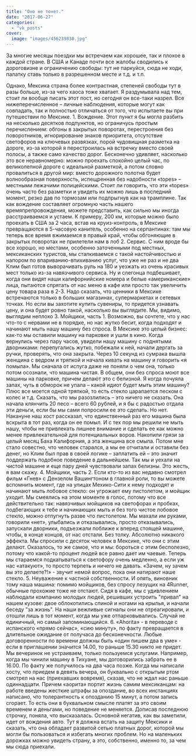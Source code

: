 ```yaml
---
title: "Оно не тонет."
date: "2017-06-27"
categories: 
  - "vk_posts"
cover:
  image: "images/456239830.jpg"
---
```


За многие месяцы поездки мы встречаем как хорошее, так и плохое в каждой стране. В США и Канаде почти все жалобы сводились к дороговизне и ограничению свободы: тут не паркуйся, сюда не ходи, палатку ставь только в разрешенном месте и т.д. и т.п.

<!--more-->

Однако, Мексика страна более контрастная, степеней свободы тут в разы больше, из-за чего хаоса тоже хватает. Я раздумывала над тем, стоит ли вообще писать этот пост, но сегодня он все-таки назрел. Все нижеперечисленное – личные наблюдения, которые могут как совпадать, так и полностью отличаться от того, что испытаете вы при путешествии по Мексике. 1. Вождение. Этот пункт я бы могла разбить на несколько десятков подпунктов, но ограничусь простым перечислением: обгоны в закрытых поворотах, перестроения без поворотников, игнорирование знаков приоритета, отсутствие светофоров на ключевых развязках, порой чудовищная разметка на дороге, из-за которой я перестроилась на встречку вместо своей полосы, а также само качество дорог. Бесконечно удивляет, насколько это все неравномерно: можно проехать спокойно целый час, по великолепной дороге с идеальной разметкой, а потом словно провалиться в другой мир: вместо дорожного полотна будет волнообразная поверхность, испещренная без надобности «topes» – местными лежачими полицейскими. Стоит ли говорить, что эти «topes» очень часто без разметки и увидеть их можно лишь в последний момент, резко дав по тормозам или подпрыгнув как на трамплине. Так как вождение составляет огромную часть нашего времяпрепровождения, можете представить, как сильно мы иногда расстраиваемся и устаем. К примеру, 200 км, которые можно было проехать в США за 2 часа, встав на круиз-контроль, в Мексике превращаются в 5-часовую канитель, особенно на серпантинах: там мы теперь все время вжимаемся в правый край, чтобы обгоняющие в закрытых поворотах не прилетели нам в лоб 2. Сервис. С ним вроде бы все хорошо, но местами, особенно заточенными под местных, мексиканских туристов, мы сталкиваемся с такой настойчивостью и напором по впариванию-впихиванию услуг, что уже не раз и не два Клим был готов выворачивать руль на 180 и уезжать из очень красивых мест только из-за навязчивого сервиса. Ну и слегонца подбешивает, когда они видят наши калифорнийские номера и белые «американские» лица, пытаются спрятать от нас меню в кафе или просто так увеличить цену товара раза в 2-3. Надо сказать, что ценники в Мексике встречаются только в больших магазинах, супермаркетах и сетевых точках. Но если вы захотите купить сувениры, то придется узнавать цену, и она будет ровно такой, насколько вы выглядите. Мы, видимо, выглядим неплохо 3. Мойщики, часть 1. Возможно, вы сочтете, что у нас что-то с нервами не в порядке, но нас жутко бесит, когда подходят и начинают мыть нашу машину без спроса. В Мексике это целый бизнес: как-то мы оставили машину на парковке и ушли в кино. Когда вернулись через пару часов, увидели нашу машину с поднятыми дворниками: перепугались жутко, побежали к ней, начали дергать за ручки, проверять, что она закрыта. Через 10 секунд из сумрака вышла женщина с ведром и тряпкой и начала кивать на машину и говорить «я помыла». Мы сначала от испуга даже не поняли о чем она, только потом осознали, что машина чистая. В общем, они без спроса моют все машины на парковке, причем делают это с белизной. Я когда почуяла запах, чуть в обморок не упала – какой идиот будет мыть этим машину? Плюс все моется одной тряпкой, то есть стекло царапается песком с колес и т.д. Сказать, что мы разозлились – это ничего не сказать. Она начала клянчить 20 песо – всего 60 рублей, и я бы с радостью отдала эти деньги, если бы мы сами попросили ее это сделать. Но нет. Накануне наш хост рассказал, что единственный раз его машина была вскрыта в тот раз, когда он ее помыл. И с тех пор мы решили не мыть нашу, чтобы не привлекать лишнее внимание и сделать ее как можно менее привлекательной для потенциальных воров. Накопили грязи за целый месяц Баха Калифорния, а эта женщина все смыла. Потом мне стало совестно, что человек старался, а мы ее отчитали и оставили без денег, но Клим был прав в своей логике – заплатить ей – это значит поддержать подобное поведение в дальнейшем. Так мы и уехали на чистой машине и еще пару дней чувствовали запах белизны. Это жесть, я вам скажу. 4. Мойщики, часть 2. Если кто-то из вас недавно смотрел фильм «Гнев» с Дензелом Вашингтоном в главной роли, то вы можете вспомнить момент, где на улицах Мехико-Сити к нему подходят и начинают мыть лобовое стекло: он угрожает ему пистолетом, и мойщик уходит. Мы смеялись на этом моменте в голос, потому что все действительно так: навязчивых мойщиков на светофорах и пробках, подбегающих к тебе и начинающих мыть и без того чистое лобовое стекло, можно отпугнуть разве что пистолетом. Мы махали им руками, говорили «нет», улыбались и отказывались, просто отказывались, запускали дворники, подъезжали поближе к вперед стоящей машине, чтобы, в конце концов, от нас отстали. Без толку. Абсолютно никакого эффекта. Мы спросили с десяток человек в Мексике, что они с этим делают. Оказалось, то же самое, что и мы: бороться с этим бесполезно, потому что какой-то процент людей все равно дает им чаевые. Теперь мы стараемся подкатываться к светофору очень медленно, а если уж нас «атакуют», то просто терпеть и ничего не давать. «Зачем, ну зачем вы это делаете?!» - звучит немой вопрос, пока они натирают наше стекло. 5. Неуважение к частной собственности. И опять, виновник тому наша машина: помимо мойщиков, без спросу лезущих на 4Runner, обычные прохожие тоже не отстают. Сидя в кафе, мы с удивлением наблюдали компанию молодых людей, решивших устроить "привал" на нашем кузове: двое облокотились спиной и ногами на крылья, и начали беседу "за жизнь". На наши вежливые сигналы они не отреагировали, и отошли лишь в тот момент, когда мы уже отпарковывались. Случай не единичный, но самый запоминающийся. 6. «Ahorita» - в переводе с испанского «прямо сейчас», «сию минуту», по факту превращается в длительное ожидание от получаса до бесконечности. Любые договоренности по времени должны быть «один пишем два в уме» - если в приглашении значится 14.00, то раньше 15.30 никто не придет. Мы вечеринок не устраиваем, только пользуемся услугами. Например, когда мы чинили машину в Тихуане, мы договорились забрать ее в 16.00. По факту же получилось на два часа позже. Когда мы написали хосту, что приедем в девять вечера, он буквально с открытым ртом смотрел на нас (приехавших вовремя), сказав, что не ждал нас раньше одиннадцати. Причем «аорита» портит жизнь самим мексиканцам: на работе введены жесткие штрафы за опоздание, во всех инстанциях написано, что толерантность к опозданию 15 минут, а потом запись сгорает. То есть они в буквальном смысле платят за это своим временем и деньгами, но поведение не меняется. Дописав последнюю строчку, поняла, что высказалась. Основной негатив, как вы заметили, идет от вождения авто. Тут я должна встать на защиту Мексики и сказать, что она обладает развитой сетью платных дорог, которой мы могли бы пользоваться и избегать многих проблем. Но на маленьких дорожках можно увидеть страну, а это, собственно, именно то, за чем мы сюда приехали.
